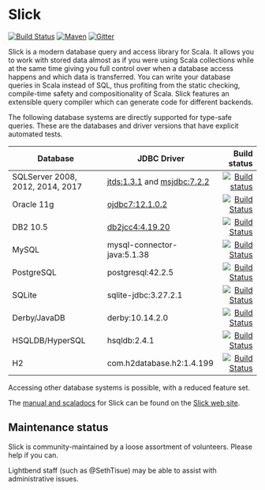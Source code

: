 Slick
=====

[![Build Status](https://travis-ci.org/slick/slick.png?branch=master)](https://travis-ci.org/slick/slick) [![Maven](https://img.shields.io/maven-central/v/com.typesafe.slick/slick_2.12.svg)](http://mvnrepository.com/artifact/com.typesafe.slick/slick_2.12) [![Gitter](https://badges.gitter.im/Join%20Chat.svg)](https://gitter.im/slick/slick?utm_source=badge&utm_medium=badge&utm_campaign=pr-badge)

Slick is a modern database query and access library for Scala. It allows you
to work with stored data almost as if you were using Scala collections while
at the same time giving you full control over when a database access happens
and which data is transferred. You can write your database queries in Scala
instead of SQL, thus profiting from the static checking, compile-time safety
and compositionality of Scala. Slick features an extensible query compiler
which can generate code for different backends.

The following database systems are directly supported for type-safe queries.
These are the databases and driver versions that have explicit automated tests.

|Database|JDBC Driver|Build status|
|--------|-----------|-----------:|
|SQLServer 2008, 2012, 2014, 2017|[jtds:1.3.1](http://sourceforge.net/projects/jtds/files/jtds/) and [msjdbc:7.2.2](https://docs.microsoft.com/en-us/sql/connect/jdbc/download-microsoft-jdbc-driver-for-sql-server?view=sql-server-2017)|[![Build status](https://ci.appveyor.com/api/projects/status/hcy6w0cp2qgw6ltt/branch/master?svg=true)](https://ci.appveyor.com/project/slick/slick)|
|Oracle 11g|[ojdbc7:12.1.0.2](http://www.oracle.com/technetwork/database/features/jdbc/index-091264.html)|[![Build Status](https://travis-ci.org/slick/slick.svg?branch=master)](https://travis-ci.org/slick/slick)|
|DB2 10.5|[db2jcc4:4.19.20](http://www-01.ibm.com/support/docview.wss?uid=swg21363866)|[![Build Status](https://travis-ci.org/slick/slick.svg?branch=master)](https://travis-ci.org/slick/slick)|
|MySQL|mysql-connector-java:5.1.38|[![Build Status](https://travis-ci.org/slick/slick.svg?branch=master)](https://travis-ci.org/slick/slick)|
|PostgreSQL|postgresql:42.2.5|[![Build Status](https://travis-ci.org/slick/slick.svg?branch=master)](https://travis-ci.org/slick/slick)|
|SQLite|sqlite-jdbc:3.27.2.1|[![Build Status](https://travis-ci.org/slick/slick.svg?branch=master)](https://travis-ci.org/slick/slick)|
|Derby/JavaDB|derby:10.14.2.0|[![Build Status](https://travis-ci.org/slick/slick.svg?branch=master)](https://travis-ci.org/slick/slick)|
|HSQLDB/HyperSQL|hsqldb:2.4.1|[![Build Status](https://travis-ci.org/slick/slick.svg?branch=master)](https://travis-ci.org/slick/slick)|
|H2|com.h2database.h2:1.4.199|[![Build Status](https://travis-ci.org/slick/slick.svg?branch=master)](https://travis-ci.org/slick/slick)|

Accessing other database systems is possible, with a reduced feature set.

The [manual and scaladocs](http://slick.lightbend.com/docs/) for Slick can be
found on the [Slick web site](http://slick.lightbend.com/).

## Maintenance status

Slick is community-maintained by a loose assortment of volunteers.
Please help if you can.

Lightbend staff (such as @SethTisue) may be able to assist with
administrative issues.
